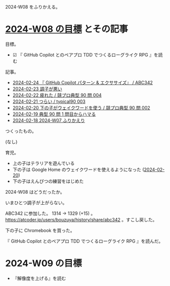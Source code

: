 2024-W08 をふりかえる。

# [2024-W08 の目標][2024-02-18] とその記事

目標。

- ☑ 『 GitHub Copilot とのペアプロ TDD でつくるローグライク RPG 』を読む

記事。

- [2024-02-24 『 GitHub Copilot パターン & エクササイズ』 / ABC342][2024-02-24]
- [2024-02-23 調子が悪い][2024-02-23]
- [2024-02-22 疲れた / 競プロ典型 90 問 004][2024-02-22]
- [2024-02-21 つらい / typical90 003][2024-02-21]
- [2024-02-20 下の子がウェイクワードを使う / 競プロ典型 90 問 002][2024-02-20]
- [2024-02-19 典型 90 問 1 問目からハマる][2024-02-19]
- [2024-02-18 2024-W07 ふりかえり][2024-02-18]

つくったもの。

(なし)

育児。

- 上の子はテラリアを遊んでいる
- 下の子は Google Home のウェイクワードを使えるようになった ([2024-02-20])
- 下の子はえんぴつの練習をはじめた

2024-W08 はどうだったか。

いまひとつ調子が上がらない。

ABC342 に参加した。 1314 → 1329 (+15) 。 <https://atcoder.jp/users/bouzuya/history/share/abc342> 。すこし戻した。

下の子に Chromebook を買った。

『 GitHub Copilot とのペアプロ TDD でつくるローグライク RPG 』を読んだ。

# 2024-W09 の目標

- 『解像度を上げる』を読む

[2024-02-18]: https://blog.bouzuya.net/2024/02/18/
[2024-02-19]: https://blog.bouzuya.net/2024/02/19/
[2024-02-20]: https://blog.bouzuya.net/2024/02/20/
[2024-02-21]: https://blog.bouzuya.net/2024/02/21/
[2024-02-22]: https://blog.bouzuya.net/2024/02/22/
[2024-02-23]: https://blog.bouzuya.net/2024/02/23/
[2024-02-24]: https://blog.bouzuya.net/2024/02/24/
